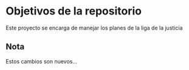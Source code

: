 # Objetivos de la repositorio

Este proyecto se encarga de manejar los planes de la liga de la justicia


## Nota
Estos cambios son nuevos...
